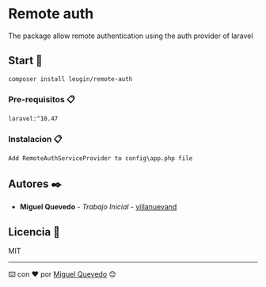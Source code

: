 # Remote auth

The package allow remote authentication using the auth provider of laravel
## Start 🚀

```
composer install leugin/remote-auth
```

### Pre-requisitos 📋

```
laravel:^10.47
```

### Instalacion 📋

```
Add RemoteAuthServiceProvider to config\app.php file
```

## Autores ✒️


* **Miguel Quevedo** - *Trabajo Inicial* - [villanuevand](https://github.com/leugin)


## Licencia 📄

MIT

---
⌨️ con ❤️ por [Miguel Quevedo](https://github.com/leugin) 😊